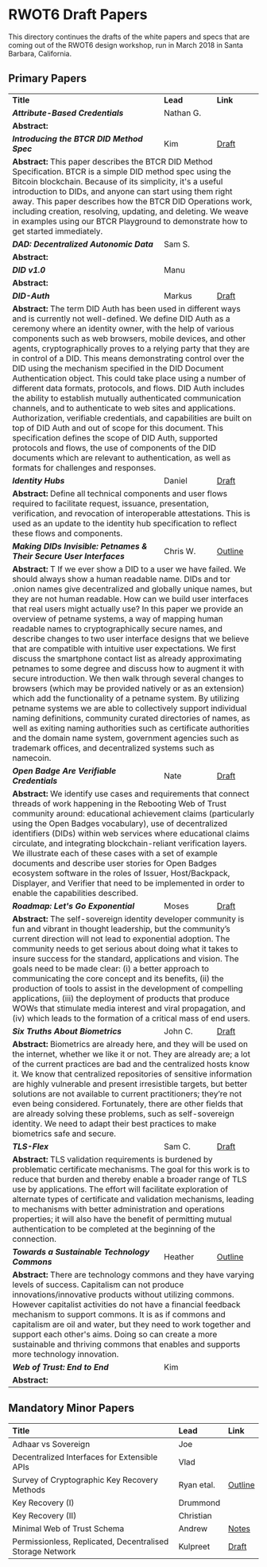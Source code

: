 # RWOT6 Draft Papers

This directory continues the drafts of the white papers and specs that are coming out of the RWOT6 design workshop, run in March 2018 in Santa Barbara, California.

## Primary Papers 

<table>
  <tr>
    <td><b>Title</b></td>
    <td><b>Lead</b></td>
    <td><b>Link</b></td>
  </tr>
  <tr>
    <td><b><i>Attribute-Based Credentials</i></b></td>
    <td>Nathan G.</td>
    <td></td>
  </tr>
  <tr>
    <td colspan=3>
      <b>Abstract:</b> 
    </td>
  </tr>
   <tr>
     <td><b><i>Introducing the BTCR DID Method Spec</i></b></td>
    <td>Kim</td>
    <td><a href="introducing_btcr.md">Draft</a></td>
  </tr>
  <tr>
    <td colspan=3>
      <b>Abstract:</b> This paper describes the BTCR DID Method Specification. BTCR is a simple DID method spec using the Bitcoin blockchain. Because of its simplicity, it's a useful introduction to DIDs, and anyone can start using them right away. This paper describes how the BTCR DID Operations work, including creation, resolving, updating, and deleting. We weave in examples using our BTCR Playground to demonstrate how to get started immediately.
    </td>
  </tr>
  <tr>
    <td><b><i>DAD: Decentralized Autonomic Data</i></b></td>
    <td>Sam S.</td>
    <td></td>
  </tr>
  <tr>
    <td colspan=3>
      <b>Abstract:</b> 
    </td>
  </tr>
  <tr>
    <td><b><i>DID v1.0</i></b></td>
    <td>Manu</td>
    <td></td>
  </tr>
  <tr>
    <td colspan=3>
      <b>Abstract:</b> 
    </td>
  </tr>
  <tr>
    <td><b><i>DID-Auth</i></b></td>
    <td>Markus</td>
    <td><a href="did_auth_draft.md">Draft</a></td>
  </tr>
  <tr>
    <td colspan=3>
      <b>Abstract:</b> The term DID Auth has been used in different ways and is currently not well-defined. We define DID Auth as a ceremony where an identity owner, with the help of various components such as web browsers, mobile devices, and other agents, cryptographically proves to a relying party that they are in control of a DID. This means demonstrating control over the DID using the mechanism specified in the DID Document Authentication object. This could take place using a number of different data formats, protocols, and flows. DID Auth includes the ability to establish mutually authenticated communication channels, and to authenticate to web sites and applications. Authorization, verifiable credentials, and capabilities are built on top of DID Auth and out of scope for this document. This specification defines the scope of DID Auth, supported protocols and flows, the use of components of the DID documents which are relevant to authentication, as well as formats for challenges and responses.
    </td>
  </tr>
   <tr>
     <td><b><i>Identity Hubs</i></b></td>
    <td>Daniel</td>
    <td><a href="Identity%20Hub%20Attestation%20Handling.md">Draft</a></td>
  </tr>
  <tr>
    <td colspan=3>
      <b>Abstract:</b> Define all technical components and user flows required to facilitate request, issuance, presentation, verification, and revocation of interoperable attestations. This is used as an update to the identity hub specification to reflect these flows and components.
    </td>
  </tr>
  <tr>
    <td><b><i>Making DIDs Invisible: Petnames & Their Secure User Interfaces</i></b></td>
    <td>Chris W.</td>
     <td><a href="making-dids-invisible-with-petnames.md">Outline</a></td>
  </tr>
  <tr>
    <td colspan=3>
      <b>Abstract:</b> T If we ever show a DID to a user we have failed. We should always show a human readable name. DIDs and tor .onion names give decentralized and globally unique names, but they are not human readable. How can we build user interfaces that real users might actually use? In this paper we provide an overview of petname systems, a way of mapping human readable names to cryptographically secure names, and describe changes to two user interface designs that we believe that are compatible with intuitive user expectations. We first discuss the smartphone contact list as already approximating petnames to some degree and discuss how to augment it with secure introduction. We then walk through several changes to browsers (which may be provided natively or as an extension) which add the functionality of a petname system. By utilizing petname systems we are able to collectively support individual naming definitions, community curated directories of names, as well as exiting naming authorities such as certificate authorities and the domain name system, government agencies such as trademark offices, and decentralized systems such as namecoin.
    </td>
  </tr>
   <tr>
     <td><b><i>Open Badge Are Verifiable Credentials</i></b></td>
    <td>Nate</td>
    <td><a href="open-badges-are-verifiable-credentials.md">Draft</a></td>
  </tr>
  <tr>
    <td colspan=3>
      <b>Abstract:</b> We identify use cases and requirements that connect threads of work happening in the Rebooting Web of Trust community around: educational achievement claims (particularly using the Open Badges vocabulary), use of decentralized identifiers (DIDs) within web services where educational claims circulate, and integrating blockchain-reliant verification layers. We illustrate each of these cases with a set of example documents and describe user stories for Open Badges ecosystem software in the roles of Issuer, Host/Backpack, Displayer, and Verifier that need to be implemented in order to enable the capabilities described.
    </td>
  </tr>
   <tr>
     <td><b><i>Roadmap: Let's Go Exponential</i></b></td>
    <td>Moses</td>
    <td><a href="a-roadmap-for-ssi.md">Draft</a></td>
  </tr>
  <tr>
    <td colspan=3>
      <b>Abstract:</b> The self-sovereign identity developer community is fun and vibrant in thought leadership, but the community’s current direction will not lead to exponential adoption. The community needs to get serious about doing what it takes to insure success for the standard, applications and vision. The goals need to be made clear: (i) a better approach to communicating the core concept and its benefits, (ii) the production of tools to assist in the development of compelling applications, (iii) the deployment of products that produce WOWs that stimulate media interest and viral propagation, and (iv) which leads to the formation of a critical mass of end users.
    </td>
  </tr>
     <tr>
       <td><b><i>Six Truths About Biometrics</i></b></td>
    <td>John C.</td>
    <td><a href="Biometrics.md">Draft</a></td>
  </tr>
  <tr>
    <td colspan=3>
      <b>Abstract:</b> Biometrics are already here, and they will be used on the internet, whether we like it or not. They are already are; a lot of the current practices are bad and the centralized hosts know it. We know that centralized repositories of sensitive information are highly vulnerable and present irresistible targets, but better solutions are not available to current practitioners; they’re not even being considered. Fortunately, there are other fields that are already solving these problems, such as self-sovereign identity. We need to adapt their best practices to make biometrics safe and secure.
    </td>
  </tr>
  <tr>
    <td><b><i>TLS-Flex</i></b></td>
    <td>Sam C.</td>
    <td><a href="TLS-Flex.md">Draft</a></td>
  </tr>
  <tr>
    <td colspan=3>
      <b>Abstract:</b> TLS validation requirements is burdened by problematic certificate mechanisms. The goal for this work is to reduce that burden and thereby enable a broader range of TLS use by applications. The effort will facilitate exploration of alternate types of certificate and validation mechanisms, leading to mechanisms with better administration and operations properties; it will also have the benefit of permitting mutual authentication to be completed at the beginning of the connection.
    </td>
  </tr>
  <tr>
    <td><b><i>Towards a Sustainable Technology Commons</i></b></td>
    <td>Heather</td>
    <td><a href="Towards a Sustainable Technology Commons.md">Outline</a></td>
  </tr>
  <tr>
    <td colspan=3>
      <b>Abstract:</b> There are technology commons and they have varying levels of success. Capitalism can not produce innovations/innovative products without utilizing commons. However capitalist activities do not have a financial feedback mechanism to support commons. It is as if commons and capitalism are oil and water, but they need to work together and support each other's aims. Doing so can create a more sustainable and thriving commons that enables and supports more technology innovation.
    </td>
  </tr>
  <tr>
    <td><b><i>Web of Trust: End to End</i></b></td>
    <td>Kim</td>
    <td></td>
  </tr>
  <tr>
    <td colspan=3>
      <b>Abstract:</b> 
    </td>
  </tr>
</table>

## Mandatory Minor Papers

| Title | Lead | Link |
|:--|:--|:--|
| Adhaar vs Sovereign | Joe | |
| Decentralized Interfaces for Extensible APIs | Vlad | |
| Survey of Cryptographic Key Recovery Methods | Ryan etal. | [Outline](key_recovery_methods.md) |
| Key Recovery (I) | Drummond | |
| Key Recovery (II) | Christian | |
| Minimal Web of Trust Schema | Andrew | [Notes](topics-and-advance-readingsWeb%20Of%20Trust%20Schema%20RWOT%206.md) |
| Permissionless, Replicated, Decentralised Storage Network | Kulpreet | [Draft](permissionless-replicated-decentralised-storage-network.md) |

